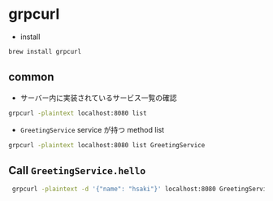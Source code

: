 # grpcurl

- install

```bash
brew install grpcurl
```

## common

- サーバー内に実装されているサービス一覧の確認

```bash
grpcurl -plaintext localhost:8080 list
```

- `GreetingService` service が持つ method list

```bash
grpcurl -plaintext localhost:8080 list GreetingService
```

## Call `GreetingService.hello`

```bash
 grpcurl -plaintext -d '{"name": "hsaki"}' localhost:8080 GreetingService.Hello
```
